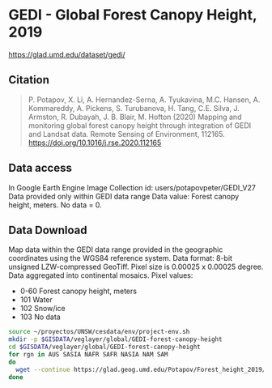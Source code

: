 # GEDI - Global Forest Canopy Height, 2019

https://glad.umd.edu/dataset/gedi/

## Citation
> P. Potapov, X. Li, A. Hernandez-Serna, A. Tyukavina, M.C. Hansen, A. Kommareddy, A. Pickens, S. Turubanova, H. Tang, C.E. Silva, J. Armston, R. Dubayah, J. B. Blair, M. Hofton (2020) Mapping and monitoring global forest canopy height through integration of GEDI and Landsat data. Remote Sensing of Environment, 112165. https://doi.org/10.1016/j.rse.2020.112165

## Data access
In Google Earth Engine
Image Collection id: users/potapovpeter/GEDI_V27
Data provided only within GEDI data range
Data value: Forest canopy height, meters. No data = 0.

## Data Download
Map data within the GEDI data range provided in the geographic coordinates using the WGS84 reference system.
Data format:  8-bit unsigned LZW-compressed GeoTiff. Pixel size is 0.00025 x 0.00025 degree. Data aggregated into continental mosaics.
Pixel values:
- 0-60 Forest canopy height, meters
- 101 Water
- 102 Snow/ice
- 103 No data

```sh
source ~/proyectos/UNSW/cesdata/env/project-env.sh
mkdir -p $GISDATA/veglayer/global/GEDI-forest-canopy-height
cd $GISDATA/veglayer/global/GEDI-forest-canopy-height
for rgn in AUS SASIA NAFR SAFR NASIA NAM SAM
do
  wget --continue https://glad.geog.umd.edu/Potapov/Forest_height_2019/Forest_height_2019_${rgn}.tif
done

```
